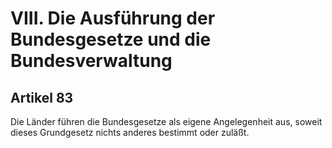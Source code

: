 # VIII. Die Ausführung der Bundesgesetze und die Bundesverwaltung

## Artikel 83

Die Länder führen die Bundesgesetze als eigene Angelegenheit aus, soweit dieses Grundgesetz nichts anderes bestimmt oder zuläßt.

